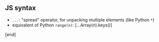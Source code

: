 ## JS syntax

 * `...`: "spread" operator, for unpacking multiple elements (like Python `*`)
 * equivalent of Python `range(n)`: [...Array(n).keys()]

[end]
